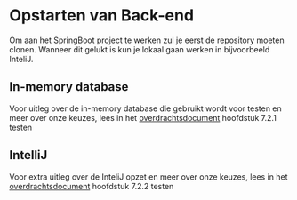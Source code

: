# Opstarten van Back-end

Om aan het SpringBoot project te werken zul je eerst de repository moeten clonen.
Wanneer dit gelukt is kun je lokaal gaan werken in bijvoorbeeld InteliJ.

## In-memory database
Voor uitleg over de in-memory database die gebruikt wordt voor testen en meer over onze keuzes, lees in het [overdrachtsdocument](https://github.com/OntdekIT/Software-Documents/blob/main/Overdrachtsdocument.docx) hoofdstuk 7.2.1 testen

## IntelliJ

Voor extra uitleg over de InteliJ opzet en meer over onze keuzes, lees in het [overdrachtsdocument](https://github.com/OntdekIT/Software-Documents/blob/main/Overdrachtsdocument.docx) hoofdstuk 7.2.2 testen
